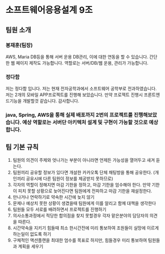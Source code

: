 # 소프트웨어응용설계 9조

## 팀원 소개
### 봉재훈(팀장)
AWS, Maria DB등을 통해 서버 운용 DB관리, 이에 대한 연동을 할 수 있습니다. 간단한 웹 페이지 제작도 가능합니다. 역할로는 서버/DB/웹 운용, 관리가 가능합니다.
### 정다함
저는 정다함 입니다. 저는 현재 전자공학과에서 소프트웨어 공학부로 전과하였습니다. 저는 2개의 모바일 APP프로젝트를 진행해 보았습니다. 만약 프로젝트 진행시 프론트엔드기능을 개발할것 같습니다. 감사합니다.
### java, Spring, AWS을 통해 실제 배포까지 2번의 프로젝트를 진행해보았습니다. 예상 역할로는 서버단 아키텍처 설계 및 구현이 가능할 것으로 예상합니다.

## 팀 기본 규칙
1. 팀원의 의견이 주제와 엇나가는 부분이 아니라면 언제든 가능성을 열어두고 새겨 듣는다.
2. 팀원끼리 공유할 정보가 있다면 개설한 카카오톡 단체 채팅방을 통해 공유한다. (개인끼리 공유시에 다른 팀원이 정보를 제공받지 못하므로)
3. 각자의 역할이 정해지면 마감 기한을 정하고, 마감 기한을 엄수해야 한다. 만약 기한이 피치 못할 상황으로 늦어진다면 팀원에게 전파하고 마감 기한을 재설정한다.
4. 만나거나 연락하기로 약속한 시간에 늦지 않기
5. 문제나 예상치 못한 상황이 생겼을때 팀원에게 이를 알리고 함께 대책을 생각한다
6. 팀원들 모두 서로를 배려하면서 프로젝트를 진행하기
7. 의사소통과정에서 적당한 합의점을 찾지 못할경우 각자 맡은분야의 담당자의 의견을 따른다.
8. 시간약속을 지키기 힘들때 최소 한시간전에 미리 통보하여 조원들이 실망에 이르게하는일이 없도록 하기
9. 구체적인 액션플랜을 최대한 엄수를 목표로 하지만, 힘들경우 미리 통보하여 팀원들과 계획을 세우기
